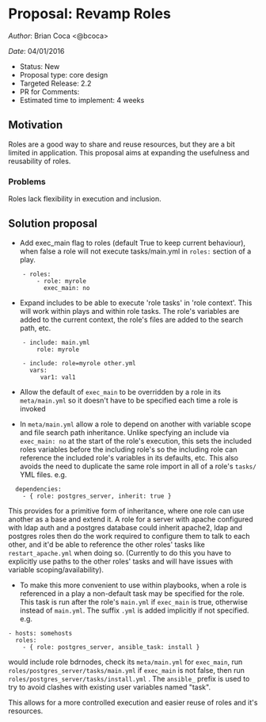# Proposal: Revamp Roles

*Author*: Brian Coca <@bcoca>

*Date*: 04/01/2016

- Status: New
- Proposal type: core design
- Targeted Release: 2.2
- PR for Comments: 
- Estimated time to implement: 4 weeks


## Motivation
Roles are a good way to share and reuse resources, but they are a bit limited in application.
This proposal aims at expanding the usefulness and reusability of roles.

### Problems
Roles lack flexibility in execution and inclusion.

## Solution proposal
- Add exec_main flag to roles (default True to keep current behaviour), when false a role will not execute tasks/main.yml in `roles:` section of a play.
```
    - roles:
        - role: myrole
          exec_main: no
```
- Expand includes to be able to execute 'role tasks' in 'role context'. This will work within plays and within role tasks. The role's variables are added to the current context, the role's files are added to the search path, etc.
```    
    - include: main.yml
        role: myrole

    - include: role=myrole other.yml
      vars:
         var1: val1
```

- Allow the default of `exec_main` to be overridden by a role in its `meta/main.yml` so it doesn't have to be specified each time a role is invoked

- In `meta/main.yml` allow a role to depend on another with variable scope and file search path inheritance. Unlike specfying  an include via `exec_main: no` at the start of the role's execution, this sets the included roles variables before the including role's so the including role can reference the included role's variables in its defaults, etc. This also avoids the need to duplicate the same role import in all of a role's `tasks/` YML files. e.g.
```
  dependencies:
    - { role: postgres_server, inherit: true }
```

  This provides for a primitive form of inheritance, where one role can use another as a base and extend it. A role for a server with apache configured with ldap auth and a postgres database could inherit apache2, ldap and postgres roles then do the work required to configure them to talk to each other, and it'd be able to reference the other roles' tasks like `restart_apache.yml` when doing so. (Currently to do this you have to explicitly use paths to the other roles' tasks and will have issues with variable scoping/availability).

- To make this more convenient to use within playbooks, when a role is referenced in a play a non-default task may be specified for the role. This task is run after the role's `main.yml` if `exec_main` is true, otherwise instead of `main.yml`. The suffix `.yml` is added implicitly if not specified. e.g.
```
- hosts: somehosts
  roles:
    - { role: postgres_server, ansible_task: install }
```
  would include role bdrnodes, check its `meta/main.yml` for `exec_main`, run `roles/postgres_server/tasks/main.yml` if `exec_main` is not false, then run `roles/postgres_server/tasks/install.yml` . The `ansible_` prefix is used to try to avoid clashes with existing user variables named "task".

This allows for a more controlled execution and easier reuse of roles and it's resources.
